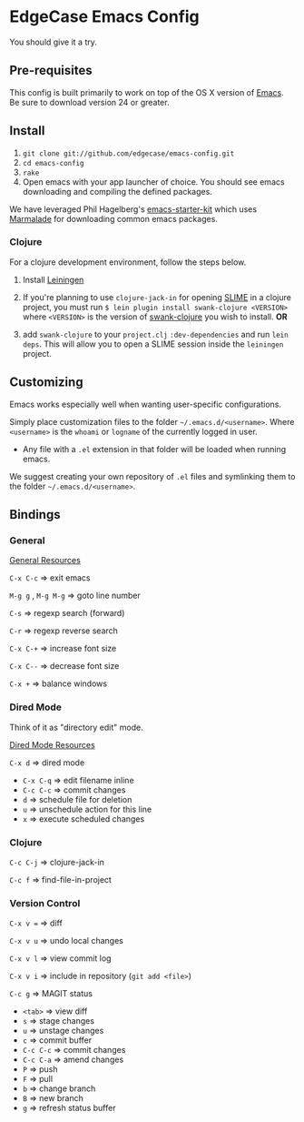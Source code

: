 # EdgeCase Emacs Config

You should give it a try.

## Pre-requisites

This config is built primarily to work on top of the OS X version of [Emacs](http://emacsforosx.com/). Be sure to download version 24 or greater.

## Install

1. `git clone git://github.com/edgecase/emacs-config.git`
2. `cd emacs-config`
3. `rake`
4. Open emacs with your app launcher of choice. You should see emacs
downloading and compiling the defined packages.

We have leveraged Phil Hagelberg's
[emacs-starter-kit](https://github.com/technomancy/emacs-starter-kit)
which uses [Marmalade](http://marmalade-repo.org/) for downloading
common emacs packages.

### Clojure

For a clojure development environment, follow the steps below.

1. Install [Leiningen](https://github.com/technomancy/leiningen)

2. If you're planning to use `clojure-jack-in` for opening
[SLIME](http://common-lisp.net/project/slime/) in a clojure project,
you must run `$ lein plugin install
swank-clojure <VERSION>` where `<VERSION>` is the version of
[swank-clojure](https://github.com/technomancy/swank-clojure) you wish
to install. **OR**
3. add `swank-clojure` to your `project.clj` `:dev-dependencies` and
run `lein deps`. This will allow you to open a SLIME session inside
the `leiningen` project.

## Customizing

Emacs works especially well when wanting user-specific configurations.

Simply place customization files to the folder `~/.emacs.d/<username>`. Where `<username>` is the `whoami` or `logname` of the currently logged in user.

* Any file with a `.el` extension in that folder will be loaded when running emacs.

We suggest creating your own repository of `.el` files and symlinking
them to the folder `~/.emacs.d/<username>`.

## Bindings

### General

[General Resources](http://www.gnu.org/software/emacs/manual/html_node/emacs/index.html)

`C-x C-c` => exit emacs

`M-g g` , `M-g M-g` => goto line number

`C-s` => regexp search (forward)

`C-r` => regexp reverse search

`C-x C-+` => increase font size

`C-x C--` => decrease font size

`C-x +` => balance windows

### Dired Mode

Think of it as "directory edit" mode.

[Dired Mode Resources](http://www.gnu.org/software/emacs/manual/html_node/emacs/Dired.html)

`C-x d` => dired mode

* `C-x C-q` => edit filename inline
* `C-c C-c` => commit changes
* `d` => schedule file for deletion
* `u` => unschedule action for this line
* `x` => execute scheduled changes

### Clojure

`C-c C-j` => clojure-jack-in

`C-c f` => find-file-in-project

### Version Control

`C-x v =` => diff

`C-x v u` => undo local changes

`C-x v l` => view commit log

`C-x v i` => include in repository (`git add <file>`)

`C-c g` => MAGIT status

* `<tab>` => view diff
* `s` => stage changes
* `u` => unstage changes
* `c` => commit buffer
* `C-c C-c` => commit changes
* `C-c C-a` => amend changes
* `P` => push
* `F` => pull
* `b` => change branch
* `B` => new branch
* `g` => refresh status buffer
